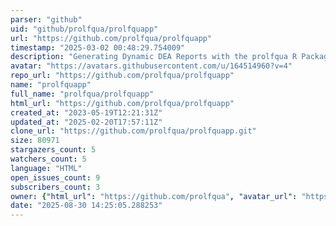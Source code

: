 ```yaml
---
parser: "github"
uid: "github/prolfqua/prolfquapp"
url: "https://github.com/prolfqua/prolfquapp"
timestamp: "2025-03-02 00:48:29.754009"
description: "Generating Dynamic DEA Reports with the prolfqua R Package"
avatar: "https://avatars.githubusercontent.com/u/164514960?v=4"
repo_url: "https://github.com/prolfqua/prolfquapp"
name: "prolfquapp"
full_name: "prolfqua/prolfquapp"
html_url: "https://github.com/prolfqua/prolfquapp"
created_at: "2023-05-19T12:21:31Z"
updated_at: "2025-02-20T17:57:11Z"
clone_url: "https://github.com/prolfqua/prolfquapp.git"
size: 80971
stargazers_count: 5
watchers_count: 5
language: "HTML"
open_issues_count: 9
subscribers_count: 3
owner: {"html_url": "https://github.com/prolfqua", "avatar_url": "https://avatars.githubusercontent.com/u/164514960?v=4", "login": "prolfqua", "type": "Organization"}
date: "2025-08-30 14:25:05.288253"
---
```

